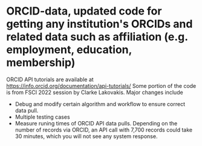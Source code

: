 # ORCID-data, updated code for getting any institution's ORCIDs and related data such as affiliation (e.g. employment, education, membership) 

ORCID API tutorials are available at https://info.orcid.org/documentation/api-tutorials/ 
Some portion of the code is from FSCI 2022 session by Clarke Lakovakis. Major changes include
- Debug and modify certain algorithm and workflow to ensure correct data pull. 
- Multiple testing cases
- Measure runing times of ORCID API data pulls. Depending on the number of records via ORCID, an API call with 7,700 records could take 30 minutes, which you will not see any system response. 

